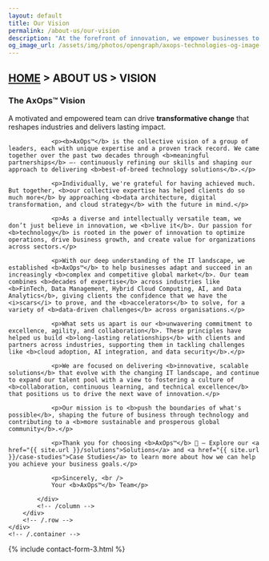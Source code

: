 ```yaml
---
layout: default
title: Our Vision
permalink: /about-us/our-vision
description: "At the forefront of innovation, we empower businesses to thrive in a digital world, fostering transformation, growth, and sustainability for a brighter future."
og_image_url: /assets/img/photos/opengraph/axops-technologies-og-image-v1.jpg
---
```

<section class="wrapper bg-light wrapper-border">
    <div class="container py-14 py-md-16">
        <div class="row mb-3">
            <div class="col-md-10 col-lg-12 col-xl-10 col-xxl-9 mx-auto text-center" data-cues="slideInDown" data-group="page-title" data-delay="0">
                <h2 class="fs-15 text-uppercase text-muted mb-3"><a href="{{ site.url }}">HOME</a> > ABOUT US > VISION</h2>
                <h3 class="display-4 mb-7 px-lg-19 px-xl-18">The AxOps™ Vision</h3>
                <!-- <hr /> -->
            </div>
            <!--/column -->
        </div>
        <!--/.row -->
        <div class="row card mt-8 mt-md-2" data-cues="slideInDown" data-group="page-title" data-delay="0">
            <div class="card-body col-md-10 offset-md-1 text-justify">
                <p>A motivated and empowered team can drive <b>transformative change</b> that reshapes industries and delivers lasting impact.</p>

                <p><b>AxOps™</b> is the collective vision of a group of leaders, each with unique expertise and a proven track record. We came together over the past two decades through <b>meaningful partnerships</b> —- continuously refining our skills and shaping our approach to delivering <b>best-of-breed technology solutions</b>.</p>

                <p>Individually, we're grateful for having achieved much. But together, <b>our collective expertise has helped clients do so much more</b> by approaching <b>data architecture, digital transformation, and cloud strategy</b> with the future in mind.</p>

                <p>As a diverse and intellectually versatile team, we don’t just believe in innovation, we <b>live it</b>. Our passion for <b>technology</b> is rooted in the power of innovation to optimize operations, drive business growth, and create value for organizations across sectors.</p>

                <p>With our deep understanding of the IT landscape, we established <b>AxOps™</b> to help businesses adapt and succeed in an increasingly <b>complex and competitive global market</b>. Our team combines <b>decades of expertise</b> across industries like <b>FinTech, Data Management, Hybrid Cloud Computing, AI, and Data Analytics</b>, giving clients the confidence that we have the <i>scars</i> to prove, and the <b>accelerators</b> to solve, for a variety of <b>data-driven challenges</b> across organisations.</p>

                <p>What sets us apart is our <b>unwavering commitment to excellence, agility, and collaboration</b>. These principles have helped us build <b>long-lasting relationships</b> with clients and partners across industries, supporting them in tackling challenges like <b>cloud adoption, AI integration, and data security</b>.</p>

                <p>We are focused on delivering <b>innovative, scalable solutions</b> that evolve with the changing IT landscape, and continue to expand our talent pool with a view to fostering a culture of <b>collaboration, continuous learning, and technical excellence</b> that positions us to drive the next wave of innovation.</p>

                <p>Our mission is to <b>push the boundaries of what's possible</b>, shaping the future of business through technology and contributing to a <b>more sustainable and prosperous global community</b>.</p>

                <p>Thank you for choosing <b>AxOps™</b> 🙏 — Explore our <a href="{{ site.url }}/solutions">Solutions</a> and <a href="{{ site.url }}/case-studies">Case Studies</a> to learn more about how we can help you achieve your business goals.</p>

                <p>Sincerely, <br />
                Your <b>AxOps™</b> Team</p>

            </div>
            <!-- /column -->
        </div>
        <!-- /.row -->    
    </div>
    <!-- /.container -->
</section>
<!-- /section -->
{% include contact-form-3.html %}